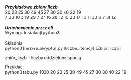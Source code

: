 ***Przykładowe zbiory liczb*** \
20 23 25 30 49 45 27 30 30 40 22 19 \
7 33 10 2 19 29 7 27 16 28 12 10 23 17 10 11 33 6 7 31 12 \
\
***Uruchomienie przez cli***\
Wymaga instalacji python3\
\
Składnia \
python3 [nazwa_skryptu].py [liczba_iteracji] [Zbiór_liczb]

zbiór_liczb - liczby oddzielone spacją

Przykład:\
python3 tabu.py 1000 20 23 25 30 49 45 27 30 30 40 22 19
